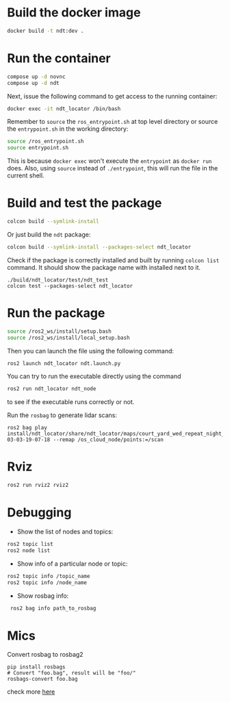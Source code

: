 # Build the docker image
```bash
docker build -t ndt:dev .
```

# Run the container

```bash
compose up -d novnc
compose up -d ndt
```

Next, issue the following command to get access to the running container:
```bash
docker exec -it ndt_locator /bin/bash
```
Remember to `source` the `ros_entrypoint.sh` at top level directory or source
the `entrypoint.sh` in the working directory:
```bash
source /ros_entrypoint.sh
source entrypoint.sh
```
This is because `docker exec` won't execute the `entrypoint` as `docker run`
does. Also, using `source` instead of `./entrypoint`, this will run the file in the
current shell.

# Build and test the package

```bash
colcon build --symlink-install
```

Or just build the `ndt` package:
```bash
colcon build --symlink-install --packages-select ndt_locator
```

Check if the package is correctly installed and built by running `colcon list` command.
It should show the package name with installed next to it.

```
./build/ndt_locator/test/ndt_test
colcon test --packages-select ndt_locator
```

# Run the package

```bash
source /ros2_ws/install/setup.bash
source /ros2_ws/install/local_setup.bash
```

Then you can launch the file using the following command:
```bash
ros2 launch ndt_locator ndt.launch.py
```

You can try to run the executable directly using the command
```bash
ros2 run ndt_locator ndt_node
```
to see if the executable runs correctly or not.


Run the `rosbag` to generate lidar scans:
```
ros2 bag play install/ndt_locator/share/ndt_locator/maps/court_yard_wed_repeat_night_2021-03-03-19-07-18 --remap /os_cloud_node/points:=/scan
```

# Rviz

```bash
ros2 run rviz2 rviz2
```

# Debugging

- Show the list of nodes and topics:
```bash
ros2 topic list
ros2 node list
```

- Show info of a particular node or topic:
```bash
ros2 topic info /topic_name
ros2 topic info /node_name
```

- Show rosbag info:
```bash
 ros2 bag info path_to_rosbag
```

# Mics

Convert rosbag to rosbag2
```
pip install rosbags
# Convert "foo.bag", result will be "foo/"
rosbags-convert foo.bag
```
check more [here](https://ternaris.gitlab.io/rosbags/index.html)
